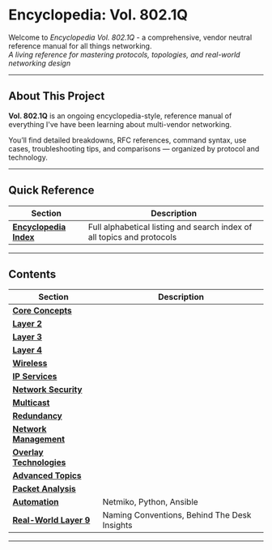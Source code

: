 # Encyclopedia: Vol. 802.1Q
Welcome to *Encyclopedia Vol. 802.1Q* - a comprehensive, vendor neutral reference manual for all things networking.  
*A living reference for mastering protocols, topologies, and real-world networking design*

---

## About This Project

**Vol. 802.1Q** is an ongoing encyclopedia-style, reference manual of everything I've have been learning about multi-vendor networking.

You’ll find detailed breakdowns, RFC references, command syntax, use cases, troubleshooting tips, and comparisons — organized by protocol and technology.

---
## Quick Reference
| Section | Description |
|--------|-------------|
| **[Encyclopedia Index](https://github.com/nickbruggen90/Networking-Encyclopedia-backside/blob/main/Contents/EncyclopediaIndex.md)** | Full alphabetical listing and search index of all topics and protocols |

---
## Contents
| Section | Description |
|--------|-------------|
| **[Core Concepts](https://github.com/nickbruggen90/Networking-Encyclopedia-backside/tree/main/Contents/CoreConcepts)** | 
| **[Layer 2](https://github.com/nickbruggen90/Networking-Encyclopedia-backside/tree/main/Contents/Layer2)** | 
| **[Layer 3](https://github.com/nickbruggen90/Networking-Encyclopedia-backside/tree/main/Contents/Layer3)** | 
| **[Layer 4](https://www.nickbruggen90.net)** | 
| **[Wireless](https://github.com/nickbruggen90/Networking-Encyclopedia-backside/tree/main/Contents/Wireless)** | 
| **[IP Services](https://github.com/nickbruggen90/Networking-Encyclopedia-backside/tree/main/Contents/IPServices)** | 
| **[Network Security](https://github.com/nickbruggen90/Networking-Encyclopedia-backside/tree/main/Contents/NetworkSecurity)** | 
| **[Multicast](https://github.com/nickbruggen90/Networking-Encyclopedia-backside/tree/main/Contents/Multicast)** | 
| **[Redundancy](https://github.com/nickbruggen90/Networking-Encyclopedia-backside/tree/main/Contents/Redundancy)** | 
| **[Network Management](https://github.com/nickbruggen90/Networking-Encyclopedia-backside/tree/main/Contents/NetworkManagement)** | 
| **[Overlay Technologies](https://github.com/nickbruggen90/Networking-Encyclopedia-backside/tree/main/Contents/OverlayTechnologies)** | 
| **[Advanced Topics](https://github.com/nickbruggen90/Networking-Encyclopedia-backside/tree/main/Contents/AdvancedTopics)** | 
| **[Packet Analysis](https://nickbruggen90.net)** | 
| **[Automation](https://github.com/nickbruggen90/Networking-Encyclopedia-backside/tree/main/Contents/Automation)** | Netmiko, Python, Ansible |
| **[Real-World Layer 9](https://nickbruggen90.net)** | Naming Conventions, Behind The Desk Insights |

---

